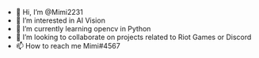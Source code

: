 - 👋 Hi, I’m @Mimi2231
- 👀 I’m interested in AI Vision
- 🌱 I’m currently learning opencv in Python
- 💞️ I’m looking to collaborate on projects related to Riot Games or Discord
- 📫 How to reach me Mimi#4567

<!---
Mimi2231/Mimi2231 is a ✨ special ✨ repository because its `README.md` (this file) appears on your GitHub profile.
You can click the Preview link to take a look at your changes.
--->
